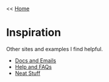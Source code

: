 << [Home](../README.md)

# Inspiration

Other sites and examples I find helpful.

- [Docs and Emails](./great_docs.md)
- [Help and FAQs](./help.md)
- [Neat Stuff](./neat_stuff.md)
